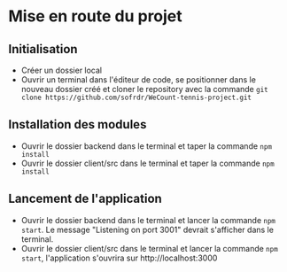 # Mise en route du projet

## Initialisation

- Créer un dossier local
- Ouvrir un terminal dans l'éditeur de code, se positionner dans le nouveau dossier créé et cloner le repository avec la commande `git clone https://github.com/sofrdr/WeCount-tennis-project.git`

## Installation des modules

- Ouvrir le dossier backend dans le terminal et taper la commande `npm install`
- Ouvrir le dossier client/src dans le terminal et taper la commande `npm install`

## Lancement de l'application

- Ouvrir le dossier backend dans le terminal et lancer la commande `npm start`. Le message "Listening on port 3001" devrait s'afficher dans le terminal.
- Ouvrir le dossier client/src dans le terminal et lancer la commande `npm start`, l'application s'ouvrira sur http://localhost:3000
